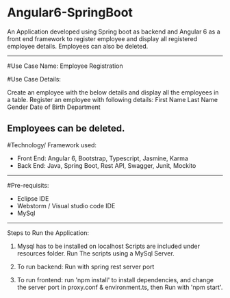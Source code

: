 # Angular6-SpringBoot
An Application developed using Spring boot as backend and Angular 6 as a front end framework to register employee and display all registered employee details. Employees can also be deleted.

-----------------------------------------------------------------------------------------------------------------------------
#Use Case Name:  Employee Registration

#Use Case Details:

Create an employee with the below details and display all the employees in a table.
Register an employee with following details:
First Name
Last Name
Gender
Date of Birth
Department

Employees can be deleted.
--------------------------------------------------------------------------------------------------------------------------------

#Technology/ Framework used:

* Front End: Angular 6, Bootstrap, Typescript, Jasmine, Karma
* Back End: Java, Spring Boot, Rest API, Swagger, Junit, Mockito 


----------------------------------------------------------------------------------------------------------------------------------
#Pre-requisits:
* Eclipse IDE
* Webstorm / Visual studio code IDE
* MySql

--------------------------------------------------------------------------------------------------------------------------------
Steps to Run the Application:

1. Mysql has to be installed on localhost
   Scripts are included under resources folder. Run The scripts using a MySql Server.

2. To run backend: Run with spring rest server port

3. To run frontend: run 'npm install' to install dependencies, and change the server port in proxy.conf & environment.ts, then Run with 'npm start'.
